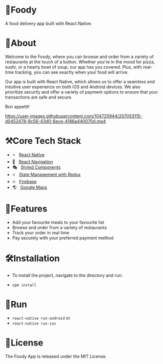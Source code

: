 # 🍜Foody
 A food delivery app built with React Native.

# 📲About
Welcome to the Foody, where you can browse and order from a variety of restaurants at the touch of a button. Whether you're in the mood for pizza, sushi, or a hearty bowl of soup, our app has you covered. Plus, with real-time tracking, you can see exactly when your food will arrive.

Our app is built with React Native, which allows us to offer a seamless and intuitive user experience on both iOS and Android devices. We also prioritize security and offer a variety of payment options to ensure that your transactions are safe and secure.

 Bon appetit!
 
 
https://user-images.githubusercontent.com/104725944/207053115-d0452478-8c56-43d0-8ece-4186a440070d.mp4



# ⚒️Core Tech Stack
- ⭐️ &nbsp; [React Native](https://reactnative.dev/ 'React Native')
- 🔗 &nbsp; [React Navigation](https://reactnavigation.org/ 'React Navigation')
- 🎭 &nbsp; [Styled Components](https://styled-components.com/ 'Styled Components')
- ⭐️ &nbsp; [State Management with Redux](https://redux.js.org/)
- 🔥  &nbsp; [Firebase](https://firebase.google.com)
- 🌎 &nbsp; [Google Maps](https://developers.google.com/maps)

# 💫Features
- Add your favourite meals to your favourite list
- Browse and order from a variety of restaurants
- Track your order in real time
- Pay securely with your preferred payment method

# 🛠Installation
- To install the project, navigate to the directory and run:

- `npm install`
# 🚂Run
- `react-native run-android` or
- `react-native run-ios`




# 📝License
The Foody App is released under the MIT License.


